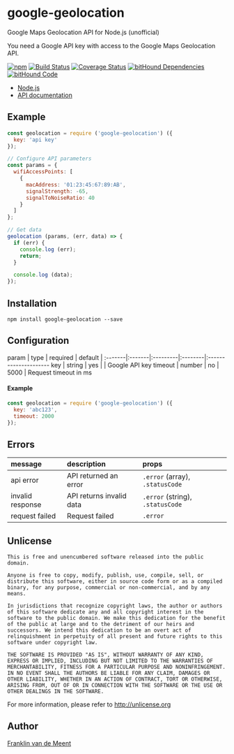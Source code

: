 google-geolocation
==================

Google Maps Geolocation API for Node.js (unofficial)

You need a Google API key with access to the Google Maps Geolocation API.

[![npm](https://img.shields.io/npm/v/google-geolocation.svg?maxAge=3600)](https://github.com/fvdm/nodejs-geolocation/blob/master/CHANGELOG.md)
[![Build Status](https://travis-ci.org/fvdm/nodejs-geolocation.svg?branch=master)](https://travis-ci.org/fvdm/nodejs-geolocation)
[![Coverage Status](https://coveralls.io/repos/github/fvdm/nodejs-geolocation/badge.svg?branch=master)](https://coveralls.io/github/fvdm/nodejs-geolocation?branch=master)
[![bitHound Dependencies](https://www.bithound.io/github/fvdm/nodejs-geolocation/badges/dependencies.svg)](https://www.bithound.io/github/fvdm/nodejs-geolocation/master/dependencies/npm)
[![bitHound Code](https://www.bithound.io/github/fvdm/nodejs-geolocation/badges/code.svg)](https://www.bithound.io/github/fvdm/nodejs-geolocation)

* [Node.js](https://nodejs.org)
* [API documentation](https://developers.google.com/maps/documentation/geolocation/intro)


Example
-------

```js
const geolocation = require ('google-geolocation') ({
  key: 'api key'
});

// Configure API parameters
const params = {
  wifiAccessPoints: [
    {
      macAddress: '01:23:45:67:89:AB',
      signalStrength: -65,
      signalToNoiseRatio: 40
    }
  ]
};

// Get data
geolocation (params, (err, data) => {
  if (err) {
    console.log (err);
    return;
  }

  console.log (data);
});
```


Installation
------------

`npm install google-geolocation --save`


Configuration
-------------

param   | type   | required | default | 
:-------|:-------|:---------|:--------|:---------------------
key     | string | yes      |         | Google API key
timeout | number | no       | 5000    | Request timeout in ms


#### Example

```js
const geolocation = require ('google-geolocation') ({
  key: 'abc123',
  timeout: 2000
});
```


Errors
------

message          | description              | props
:----------------|:-------------------------|:--------------------------------
api error        | API returned an error    | `.error` (array), `.statusCode`
invalid response | API returns invalid data | `.error` (string), `.statusCode`
request failed   | Request failed           | `.error`


Unlicense
---------

```
This is free and unencumbered software released into the public domain.

Anyone is free to copy, modify, publish, use, compile, sell, or
distribute this software, either in source code form or as a compiled
binary, for any purpose, commercial or non-commercial, and by any
means.

In jurisdictions that recognize copyright laws, the author or authors
of this software dedicate any and all copyright interest in the
software to the public domain. We make this dedication for the benefit
of the public at large and to the detriment of our heirs and
successors. We intend this dedication to be an overt act of
relinquishment in perpetuity of all present and future rights to this
software under copyright law.

THE SOFTWARE IS PROVIDED "AS IS", WITHOUT WARRANTY OF ANY KIND,
EXPRESS OR IMPLIED, INCLUDING BUT NOT LIMITED TO THE WARRANTIES OF
MERCHANTABILITY, FITNESS FOR A PARTICULAR PURPOSE AND NONINFRINGEMENT.
IN NO EVENT SHALL THE AUTHORS BE LIABLE FOR ANY CLAIM, DAMAGES OR
OTHER LIABILITY, WHETHER IN AN ACTION OF CONTRACT, TORT OR OTHERWISE,
ARISING FROM, OUT OF OR IN CONNECTION WITH THE SOFTWARE OR THE USE OR
OTHER DEALINGS IN THE SOFTWARE.
```

For more information, please refer to <http://unlicense.org>


Author
------

[Franklin van de Meent](https://frankl.in)
